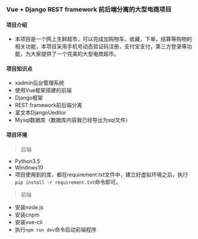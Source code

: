 ### Vue + Django REST framework 前后端分离的大型电商项目

#### 项目介绍

- 本项目是一个网上生鲜超市，可以完成加购物车，收藏，下单，结算等购物的相关功能，本项目采用手机号动态验证码注册，支付宝支付，第三方登录等功能，为大家提供了一个完美的大型电商超市。

#### 项目知识点

- xadmin后台管理系统
- 使用Vue框架搭建的前端
- Django框架
- REST framework前后端分离
- 富文本DjangoUeditor
- Mysql数据库（数据库内容我已经导出为sql文件）

#### 项目环境

> 后端

- Python3.5
- Windows10
- 项目使用到的库，都在requirement.txt文件中，建立好虚拟环境之后，执行`pip install -r requirement.txt`命令即可。

> 前端

- 安装node.js
- 安装cnpm
- 安装vue-cli
- 执行`npm run dev`命令启动前端程序
